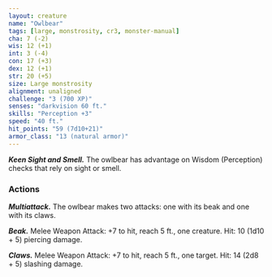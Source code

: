 ```yaml
---
layout: creature
name: "Owlbear"
tags: [large, monstrosity, cr3, monster-manual]
cha: 7 (-2)
wis: 12 (+1)
int: 3 (-4)
con: 17 (+3)
dex: 12 (+1)
str: 20 (+5)
size: Large monstrosity
alignment: unaligned
challenge: "3 (700 XP)"
senses: "darkvision 60 ft."
skills: "Perception +3"
speed: "40 ft."
hit_points: "59 (7d10+21)"
armor_class: "13 (natural armor)"
---
```


***Keen Sight and Smell.*** The owlbear has advantage on Wisdom (Perception) checks that rely on sight or smell.

### Actions

***Multiattack.*** The owlbear makes two attacks: one with its beak and one with its claws.

***Beak.*** Melee Weapon Attack: +7 to hit, reach 5 ft., one creature. Hit: 10 (1d10 + 5) piercing damage.

***Claws.*** Melee Weapon Attack: +7 to hit, reach 5 ft., one target. Hit: 14 (2d8 + 5) slashing damage.
